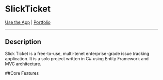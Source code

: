 # SlickTicket

[Use the App](https://slickticket.herokuapp.com/) |
[Portfolio](https://kaseywahl.io/)

---
## Description
Slick Ticket is a free-to-use, multi-tenet enterprise-grade issue tracking application.
It is a solo project written in C# using Entity Framework and MVC architecture.


##Core Features
